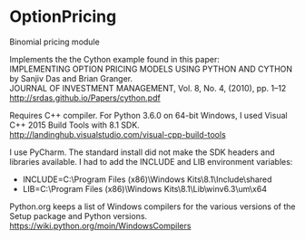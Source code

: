 # OptionPricing
Binomial pricing module

Implements the the Cython example found in this paper: <br>
IMPLEMENTING OPTION PRICING MODELS USING PYTHON AND CYTHON by Sanjiv Das and Brian Granger. <br>
JOURNAL OF INVESTMENT MANAGEMENT, Vol. 8, No. 4, (2010), pp. 1–12 <br>
http://srdas.github.io/Papers/cython.pdf

Requires C++ compiler.  For Python 3.6.0 on 64-bit Windows, I used Visual C++ 2015 Build Tools with 8.1 SDK.
http://landinghub.visualstudio.com/visual-cpp-build-tools

I use PyCharm.  The standard install did not make the SDK headers and libraries available.  I had to add the INCLUDE and LIB environment variables:
* INCLUDE=C:\Program Files (x86)\Windows Kits\8.1\Include\shared
* LIB=C:\Program Files (x86)\Windows Kits\8.1\Lib\winv6.3\um\x64

Python.org keeps a list of Windows compilers for the various versions of the Setup package and Python versions.
https://wiki.python.org/moin/WindowsCompilers
